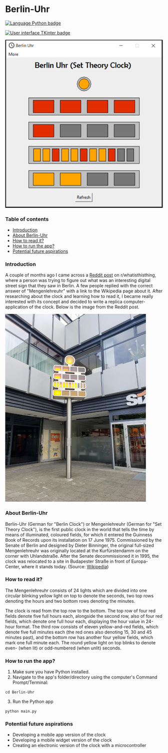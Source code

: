 # Berlin-Uhr

<a href="https://www.python.org/" title="Go to the Python home page">
    <img src="https://img.shields.io/badge/Language-Python-yellow" alt="Language Python badge" style="max-width:100%;">
</a>
<p>
<a href="https://wiki.python.org/moin/TkInter" title="Go to the TKinter page">
    <img src="https://img.shields.io/badge/GUI-TKinter-blueviolet" alt="User interface TKinter badge" style="max-width:100%;">
</a>
<br>

![Screenshot of the app](assets/images/screenshot.PNG)

### Table of contents
* [Introduction](#introduction)
* [About Berlin-Uhr](#about-berlin-uhr)
* [How to read it?](#how-to-read-it)
* [How to run the app?](#how-to-run-the-app)
* [Potential future aspirations](#potential-future-aspirations)

### Introduction
A couple of months ago I came across a [Reddit post](https://www.reddit.com/r/whatisthisthing/comments/f53vcu/walked_past_this_many_times_while_in_berlin_and/?utm_source=share&utm_medium=web2x) on r/whatisthisthing, where a person was trying to figure out what was an interesting digital street sign that they saw in Berlin. A few people replied with the correct answer of "Mengenlehreuhr" with a link to the Wikipedia page about it. After researching about the clock and learning how to read it, I became really interested with its concept and decided to write a replica computer-application of the clock. Below is the image from the Reddit post.

<img src="/assets/images/RealBerlinUhr.jpg" alt="Image from the post" title="The image from the Reddit post" height="600" />

### About Berlin-Uhr
Berlin-Uhr (German for "Berlin Clock") or Mengenlehreuhr (German for "Set Theory Clock"), is the first public clock in the world that tells the time by means of illuminated, coloured fields, for which it entered the Guinness Book of Records upon its installation on 17 June 1975.
Commissioned by the Senate of Berlin and designed by Dieter Binninger, the original full-sized Mengenlehreuhr was originally located at the Kurfürstendamm on the corner with Uhlandstraße. After the Senate decommissioned it in 1995, the clock was relocated to a site in Budapester Straße in front of Europa-Center, where it stands today. (Source: [Wikipedia](https://en.wikipedia.org/wiki/Mengenlehreuhr)) 

### How to read it?
The Mengenlehreuhr consists of 24 lights which are divided into one circular blinking yellow light on top to denote the seconds, two top rows denoting the hours and two bottom rows denoting the minutes.

The clock is read from the top row to the bottom. The top row of four red fields denote five full hours each, alongside the second row, also of four red fields, which denote one full hour each, displaying the hour value in 24-hour format. The third row consists of eleven yellow-and-red fields, which denote five full minutes each (the red ones also denoting 15, 30 and 45 minutes past), and the bottom row has another four yellow fields, which mark one full minute each. The round yellow light on top blinks to denote even- (when lit) or odd-numbered (when unlit) seconds. 

### How to run the app?
1) Make sure you have Python installed.
2) Navigate to the app's folder/directory using the computer's Command Prompt/Terminal:
```
cd Berlin-Uhr
```
3) Run the Python app
```
python main.py
```

### Potential future aspirations
* Developing a mobile app version of the clock
* Developing a mobile widget version of the clock
* Creating an electronic version of the clock with a microcontroller
